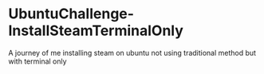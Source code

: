 # UbuntuChallenge-InstallSteamTerminalOnly
A journey of me installing steam on ubuntu not using traditional method but with terminal only 

